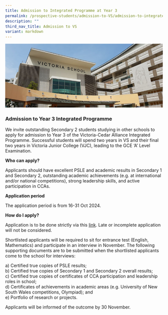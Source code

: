 ```yaml
---
title: Admission to Integrated Programme at Year 3
permalink: /prospective-students/admission-to-VS/admission-to-integrated-programme-at-year-3/
description: ""
third_nav_title: Admission to VS
variant: markdown
---
```

![](/images/admissions_header_photo.jpg)

### Admission to Year 3 Integrated Programme

We invite outstanding Secondary 2 students studying in other schools to apply for admission to Year 3 of the Victoria-Cedar Alliance Integrated Programme. Successful students will spend two years in VS and their final two years in Victoria Junior College (VJC), leading to the GCE ‘A’ Level Examination.

**Who can apply?**

Applicants should have excellent PSLE and academic results in Secondary 1 and Secondary 2, outstanding academic achievements (e.g. at international and/or national competitions), strong leadership skills, and active participation in CCAs.


**Application period**

The application period is from 16-31 Oct 2024.


**How do I apply?**

Application is to be done strictly via this [link](https://form.gov.sg/5f8d2846e73546001174e8ac). Late or incomplete application will not be considered.

Shortlisted applicants will be required to sit for entrance test (English, Mathematics) and participate in an interview in November. The following supporting documents are to be submitted when the shortlisted applicants come to the school for interviews:

a) Certified true copies of PSLE results;   
b) Certified true copies of Secondary 1 and Secondary 2 overall results;   
c) Certified true copies of certificates of CCA participation and leadership roles in school;   
d) Certificates of achievements in academic areas (e.g. University of New South Wales competitions, Olympiad); and    
e) Portfolio of research or projects.

Applicants will be informed of the outcome by 30 November.